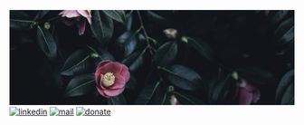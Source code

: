 ![Header Image](https://raw.githubusercontent.com/mhanki/mhanki/main/assets/gh-banner.jpg)
[![linkedin](https://img.shields.io/badge/-LinkedIn-313131?style=flat&labelColor=313131&logo=LinkedIn&logoColor=white&color=313131)](https://www.linkedin.com/in/meike-h/)
[![mail](https://img.shields.io/badge/-E--Mail-313131?style=flat&labelColor=313131&logo=ProtonMail&logoColor=white&color=313131)](mailto:meike.hankewicz@protonmail.com)
[![donate](https://img.shields.io/badge/-Ko--Fi-313131?style=flat&labelColor=313131&logo=KoFi&logoColor=white&color=313131)](https://ko-fi.com/mhanki)
